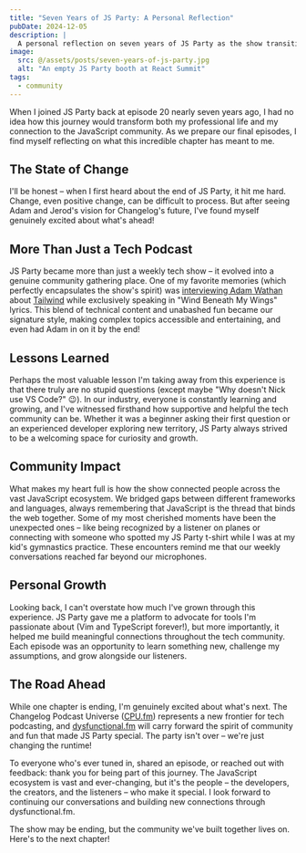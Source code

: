 ```yaml
---
title: "Seven Years of JS Party: A Personal Reflection"
pubDate: 2024-12-05
description: |
  A personal reflection on seven years of JS Party as the show transitions into its next chapter with dysfunctional.fm.
image:
  src: @/assets/posts/seven-years-of-js-party.jpg
  alt: "An empty JS Party booth at React Summit"
tags:
  - community
---
```


When I joined JS Party back at episode 20 nearly seven years ago, I had no idea how this journey would transform both my professional life and my connection to the JavaScript community. As we prepare our final episodes, I find myself reflecting on what this incredible chapter has meant to me.

## The State of Change

I'll be honest – when I first heard about the end of JS Party, it hit me hard. Change, even positive change, can be difficult to process. But after seeing Adam and Jerod's vision for Changelog's future, I've found myself genuinely excited about what's ahead! 

## More Than Just a Tech Podcast

JS Party became more than just a weekly tech show – it evolved into a genuine community gathering place. One of my favorite memories (which perfectly encapsulates the show's spirit) was [interviewing Adam Wathan](https://changelog.com/jsparty/155) about [Tailwind](https://tailwindcss.com) while exclusively speaking in "Wind Beneath My Wings" lyrics. This blend of technical content and unabashed fun became our signature style, making complex topics accessible and entertaining, and even had Adam in on it by the end!

## Lessons Learned

Perhaps the most valuable lesson I'm taking away from this experience is that there truly are no stupid questions (except maybe "Why doesn't Nick use VS Code?" 😉). In our industry, everyone is constantly learning and growing, and I've witnessed firsthand how supportive and helpful the tech community can be. Whether it was a beginner asking their first question or an experienced developer exploring new territory, JS Party always strived to be a welcoming space for curiosity and growth.

## Community Impact

What makes my heart full is how the show connected people across the vast JavaScript ecosystem. We bridged gaps between different frameworks and languages, always remembering that JavaScript is the thread that binds the web together. Some of my most cherished moments have been the unexpected ones – like being recognized by a listener on planes or connecting with someone who spotted my JS Party t-shirt while I was at my kid's gymnastics practice. These encounters remind me that our weekly conversations reached far beyond our microphones.

## Personal Growth

Looking back, I can't overstate how much I've grown through this experience. JS Party gave me a platform to advocate for tools I'm passionate about (Vim and TypeScript forever!), but more importantly, it helped me build meaningful connections throughout the tech community. Each episode was an opportunity to learn something new, challenge my assumptions, and grow alongside our listeners.

## The Road Ahead

While one chapter is ending, I'm genuinely excited about what's next. The Changelog Podcast Universe ([CPU.fm](https://cpu.fm)) represents a new frontier for tech podcasting, and [dysfunctional.fm](https://dysfunctional.fm) will carry forward the spirit of community and fun that made JS Party special. The party isn't over – we're just changing the runtime!

To everyone who's ever tuned in, shared an episode, or reached out with feedback: thank you for being part of this journey. The JavaScript ecosystem is vast and ever-changing, but it's the people – the developers, the creators, and the listeners – who make it special. I look forward to continuing our conversations and building new connections through dysfunctional.fm.

The show may be ending, but the community we've built together lives on. Here's to the next chapter!
